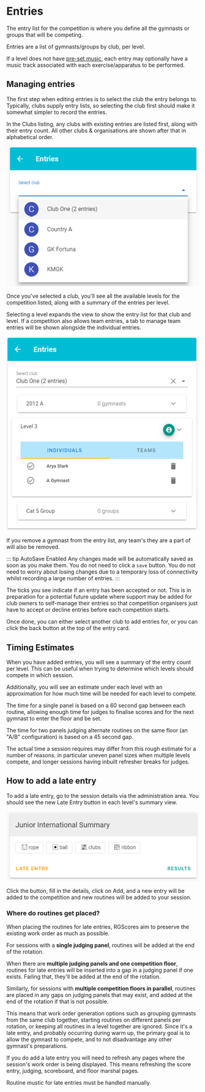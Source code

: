 # Entries

The entry list for the competition is where you define all the gymnasts or groups that will be competing.

Entries are a list of gymnasts/groups by club, per level.

If a level does not have [pre-set music](../administration/levels#apparatus), each entry may optionally have a music track associated with each exercise/apparatus to be performed.

## Managing entries
The first step when editing entries is to select the club the entry belongs to. Typically, clubs supply entry lists, so selecting the club first should make it somewhat simpler to record the entries.

In the Clubs listing, any clubs with existing entries are listed first, along with their entry count. All other clubs & organisations are shown after that in alphabetical order.

![club selection](./images/entries/entry-club-selection.png)

Once you've selected a club, you'll see all the available levels for the competition listed, along with a summary of the entries per level.

Selecting a level expands the view to show the entry list for that club and level. If a competition also allows team entries, a tab to manage team entries will be shown alongside the individual entries.

![entry level details](./images/entries/entry-level-details.png)

If you remove a gymnast from the entry list, any team's they are a part of will also be removed.

::: tip AutoSave Enabled
Any changes made will be automatically saved as soon as you make them. You do not need to click a  `save` button. You do not need to worry about losing changes due to a temporary loss of connectivity whilst recording a large number of entries.
:::

The ticks you see indicate if an entry has been accepted or not. This is in preparation for a potential future update where support may be added for club owners to self-manage their entries so that competition organisers just have to accept or decline entries before each competition starts.

Once done, you can either select another club to add entries for, or you can click the back button at the top of the entry card.

## Timing Estimates

When you have added entries, you will see a summary of the entry count per level. This can be useful when trying to determine which levels should compete in which session.

Additionally, you will see an estimate under each level with an approximation for how much time will be needed for each level to compete.

The time for a single panel is based on a 60 second gap between each routine, allowing enough time for judges to finalise scores and for the next gymnast to enter the floor and be set.

The time for two panels judging alternate routines on the same floor (an "A/B" configuration) is based on a 45 second gap.

The actual time a session requires may differ from this rough estimate for a number of reasons. in particular uneven panel sizes when multiple levels compete, and longer sessions having inbuilt refresher breaks for judges.

## How to add a late entry

To add a late entry, go to the session details via the administration area. You should see the new Late Entry button in each level's summary view.

![Late Entry](./images/entries/late-entry.png)

Click the button, fill in the details, click on Add, and a new entry will be added to the competition and new routines will be added to your session.

### Where do routines get placed?

When placing the routines for late entries, RGScores aim to preserve the existing work order as much as possible.

For sessions with a **single judging panel**, routines will be added at the end of the rotation.

When there are **multiple judging panels and one competition floor**, routines for late entries will be inserted into a gap in a judging panel if one exists. Failing that, they'll be added at the end of the rotation.

Similarly, for sessions with **multiple competition floors in parallel**, routines are placed in any gaps on judging panels that may exist, and added at the end of the rotation if that is not possible.

This means that work order generation options such as grouping gymnasts from the same club together, starting routines on different panels per rotation, or keeping all routines in a level together are ignored. Since it's a late entry, and probably occurring during warm up, the primary goal is to allow the gymnast to compete, and to not disadvantage any other gymnast's preparations.

If you do add a late entry you will need to refresh any pages where the session's work order is being displayed. This means refreshing the score entry, judging, scoreboard, and floor marshal pages.

Routine mustic for late entries must be handled manually.